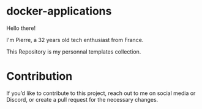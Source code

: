 docker-applications
===

Hello there!

I'm Pierre, a 32 years old tech enthusiast from France.

This Repository is my personnal templates collection.

# Contribution

If you’d like to contribute to this project, reach out to me on social media or Discord, or create a pull request for the necessary changes.